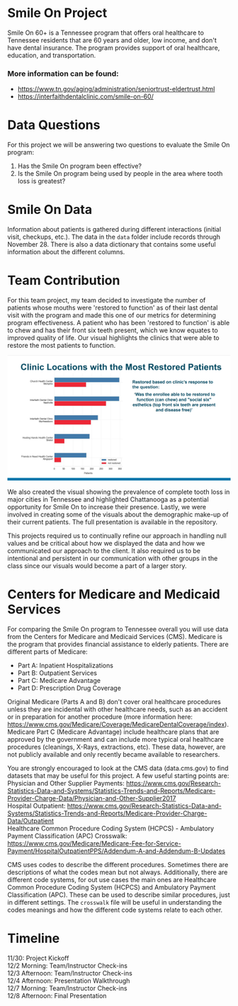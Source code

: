 # Smile On Project

Smile On 60+ is a Tennessee program that offers oral healthcare to Tennessee residents that are 60 years and older, low income, and don't have dental insurance. The program provides support of oral healthcare, education, and transportation.  
### More information can be found:
- https://www.tn.gov/aging/administration/seniortrust-eldertrust.html
- https://interfaithdentalclinic.com/smile-on-60/

# Data Questions  
For this project we will be answering two questions to evaluate the Smile On program:  
1. Has the Smile On program been effective?  
2. Is the Smile On program being used by people in the area where tooth loss is greatest?  

# Smile On Data
Information about patients is gathered during different interactions (initial visit, checkups, etc.). The data in the `data` folder include records through November 28. There is also a data dictionary that contains some useful information about the different columns.

# Team Contribution
For this team project, my team decided to investigate the number of patients whose mouths were 'restored to function' as of their last dental visit with the program and made this one of our metrics for determining program effectiveness. A patient who has been 'restored to function' is able to chew and has their front six teeth present, which we know equates to improved quality of life. Our visual highlights the clinics that were able to restore the most patients to function.

![chart](/data/smile_on_visual.png)

We also created the visual showing the prevalence of complete tooth loss in major cities in Tennessee and highlighted Chattanooga as a potential opportunity for Smile On to increase their presence. Lastly, we were involved in creating some of the visuals about the demographic make-up of their current patients. The full presentation is available in the repository.

This projects required us to continually refine our approach in handling null values and be critical about how we displayed the data and how we communicated our approach to the client. It also required us to be intentional and persistent in our communication with other groups in the class since our visuals would become a part of a larger story.

# Centers for Medicare and Medicaid Services  
For comparing the Smile On program to Tennessee overall you will use data from the Centers for Medicare and Medicaid Services (CMS). Medicare is the program that provides financial assistance to elderly patients. There are different parts of Medicare:
- Part A: Inpatient Hospitalizations
- Part B: Outpatient Services
- Part C: Medicare Advantage
- Part D: Prescription Drug Coverage  

Original Medicare (Parts A and B) don't cover oral healthcare procedures unless they are incidental with other healthcare needs, such as an accident or in preparation for another procedure (more information here: https://www.cms.gov/Medicare/Coverage/MedicareDentalCoverage/index). Medicare Part C (Medicare Advantage) include healthcare plans that are approved by the government and can include more typical oral healthcare procedures (cleanings, X-Rays, extractions, etc). These data, however, are not publicly available and only recently became available to researchers.  

You are strongly encouraged to look at the CMS data (data.cms.gov) to find datasets that may be useful for this project. A few useful starting points are:  
Physician and Other Supplier Payments: https://www.cms.gov/Research-Statistics-Data-and-Systems/Statistics-Trends-and-Reports/Medicare-Provider-Charge-Data/Physician-and-Other-Supplier2017  
Hospital Outpatient: https://www.cms.gov/Research-Statistics-Data-and-Systems/Statistics-Trends-and-Reports/Medicare-Provider-Charge-Data/Outpatient  
Healthcare Common Procedure Coding System (HCPCS) - Ambulatory Payment Classification (APC) Crosswalk: https://www.cms.gov/Medicare/Medicare-Fee-for-Service-Payment/HospitalOutpatientPPS/Addendum-A-and-Addendum-B-Updates  

CMS uses codes to describe the different procedures. Sometimes there are descriptions of what the codes mean but not always. Additionally, there are different code systems, for out use cases the main ones are Healthcare Common Procedure Coding System (HCPCS) and Ambulatory Payment Classification (APC). These can be used to describe similar procedures, just in different settings. The `crosswalk` file will be useful in understanding the codes meanings and how the different code systems relate to each other.

# Timeline
11/30: Project Kickoff  
12/2 Morning: Team/Instructor Check-ins  
12/3 Afternoon: Team/Instructor Check-ins  
12/4 Afternoon: Presentation Walkthrough  
12/7 Morning: Team/Instructor Check-ins  
12/8 Afternoon: Final Presentation  
